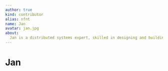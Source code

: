 ```yaml
---
author: true
kind: contributor
alias: nfnt
name: Jan
avatar: jan.jpg
about:
  Jan is a distributed systems expert, skilled in designing and building complex software systems for the cloud. He's an open source contributor, Kubernetes and Apache Mesos specialist.
---
```


# Jan

<Author :author="$page.frontmatter" />
